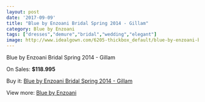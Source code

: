 ```yaml
---
layout: post
date: '2017-09-09'
title: "Blue by Enzoani Bridal Spring 2014 - Gillam"
category: Blue by Enzoani
tags: ["dresses","demure","bridal","wedding","elegant"]
image: http://www.idealgown.com/6205-thickbox_default/blue-by-enzoani-bridal-spring-2014-gillam.jpg
---
```

Blue by Enzoani Bridal Spring 2014 - Gillam

On Sales: **$118.995**
<a href="https://www.idealgown.com/en/blue-by-enzoani/2710-blue-by-enzoani-bridal-spring-2014-gillam.html"><amp-img layout="responsive" width="600" height="600" src="//www.idealgown.com/6205-thickbox_default/blue-by-enzoani-bridal-spring-2014-gillam.jpg" alt="Blue by Enzoani Bridal Spring 2014 - Gillam 0" /></a>
<a href="https://www.idealgown.com/en/blue-by-enzoani/2710-blue-by-enzoani-bridal-spring-2014-gillam.html"><amp-img layout="responsive" width="600" height="600" src="//www.idealgown.com/6206-thickbox_default/blue-by-enzoani-bridal-spring-2014-gillam.jpg" alt="Blue by Enzoani Bridal Spring 2014 - Gillam 1" /></a>

Buy it: [Blue by Enzoani Bridal Spring 2014 - Gillam](https://www.idealgown.com/en/blue-by-enzoani/2710-blue-by-enzoani-bridal-spring-2014-gillam.html "Blue by Enzoani Bridal Spring 2014 - Gillam")

View more: [Blue by Enzoani](https://www.idealgown.com/en/33-blue-by-enzoani "Blue by Enzoani")